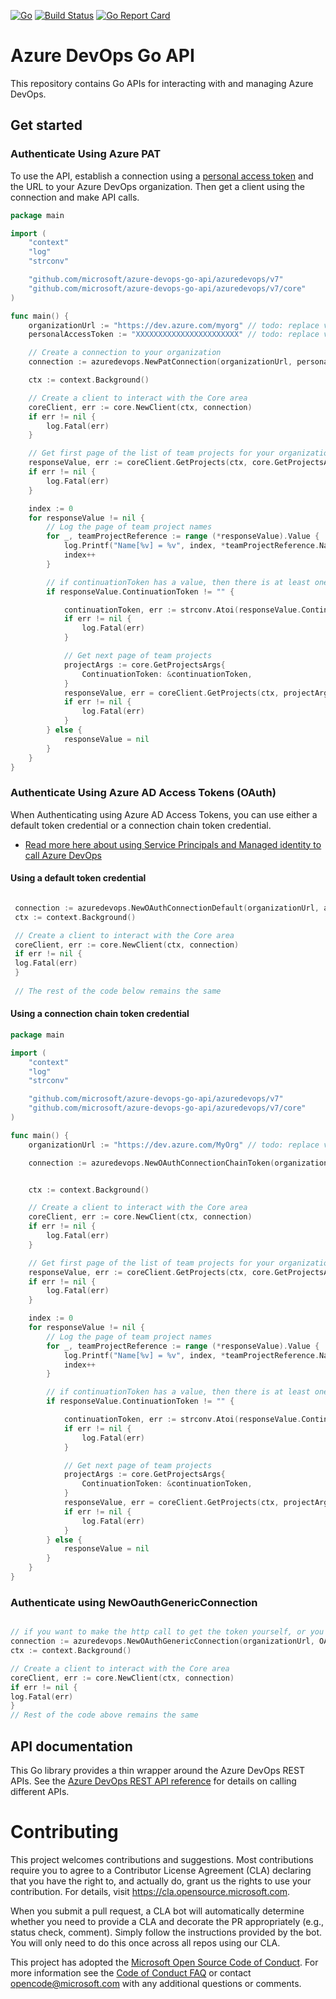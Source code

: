 [![Go](https://github.com/microsoft/azure-devops-go-api/workflows/Go/badge.svg)](https://github.com/microsoft/azure-devops-go-api/actions)
[![Build Status](https://dev.azure.com/mseng/vsts-cli/_apis/build/status/microsoft.azure-devops-go-api?branchName=dev)](https://dev.azure.com/mseng/vsts-cli/_build/latest?definitionId=9110&branchName=dev)
[![Go Report Card](https://goreportcard.com/badge/github.com/microsoft/azure-devops-go-api)](https://goreportcard.com/report/github.com/microsoft/azure-devops-go-api)

# Azure DevOps Go API

This repository contains Go APIs for interacting with and managing Azure DevOps.

## Get started

### Authenticate Using Azure PAT

To use the API, establish a connection using a [personal access token](https://docs.microsoft.com/azure/devops/organizations/accounts/use-personal-access-tokens-to-authenticate?view=azure-devops) and the URL to your Azure DevOps organization. Then get a client using the connection and make API calls.

```go
package main

import (
	"context"
	"log"
	"strconv"

	"github.com/microsoft/azure-devops-go-api/azuredevops/v7"
	"github.com/microsoft/azure-devops-go-api/azuredevops/v7/core"
)

func main() {
	organizationUrl := "https://dev.azure.com/myorg" // todo: replace value with your organization url
	personalAccessToken := "XXXXXXXXXXXXXXXXXXXXXXX" // todo: replace value with your PAT

	// Create a connection to your organization
	connection := azuredevops.NewPatConnection(organizationUrl, personalAccessToken)

	ctx := context.Background()

	// Create a client to interact with the Core area
	coreClient, err := core.NewClient(ctx, connection)
	if err != nil {
		log.Fatal(err)
	}

	// Get first page of the list of team projects for your organization
	responseValue, err := coreClient.GetProjects(ctx, core.GetProjectsArgs{})
	if err != nil {
		log.Fatal(err)
	}

	index := 0
	for responseValue != nil {
		// Log the page of team project names
		for _, teamProjectReference := range (*responseValue).Value {
			log.Printf("Name[%v] = %v", index, *teamProjectReference.Name)
			index++
		}

		// if continuationToken has a value, then there is at least one more page of projects to get
		if responseValue.ContinuationToken != "" {

			continuationToken, err := strconv.Atoi(responseValue.ContinuationToken)
			if err != nil {
				log.Fatal(err)
			}

			// Get next page of team projects
			projectArgs := core.GetProjectsArgs{
				ContinuationToken: &continuationToken,
			}
			responseValue, err = coreClient.GetProjects(ctx, projectArgs)
			if err != nil {
				log.Fatal(err)
			}
		} else {
			responseValue = nil
		}
	}
}
```

### Authenticate Using Azure AD Access Tokens (OAuth)

When Authenticating using Azure AD Access Tokens, you can use either a default token credential or a connection chain token credential.
- [Read more here about using Service Principals and Managed identity to call Azure DevOps](https://learn.microsoft.com/en-us/azure/devops/integrate/get-started/authentication/service-principal-managed-identity?toc=%2Fazure%2Fdevops%2Fmarketplace-extensibility%2Ftoc.json&view=azure-devops)


#### Using a default token credential
```go

 connection := azuredevops.NewOAuthConnectionDefault(organizationUrl, azuredevops.TokenOptions{})
 ctx := context.Background()

 // Create a client to interact with the Core area
 coreClient, err := core.NewClient(ctx, connection)
 if err != nil {
 log.Fatal(err)
 }
 
 // The rest of the code below remains the same
```


#### Using a connection chain token credential

```go
package main

import (
	"context"
	"log"
	"strconv"

	"github.com/microsoft/azure-devops-go-api/azuredevops/v7"
	"github.com/microsoft/azure-devops-go-api/azuredevops/v7/core"
)

func main() {
	organizationUrl := "https://dev.azure.com/MyOrg" // todo: replace value with your organization url

	connection := azuredevops.NewOAuthConnectionChainToken(organizationUrl, azuredevops.TokenOptions{})


	ctx := context.Background()

	// Create a client to interact with the Core area
	coreClient, err := core.NewClient(ctx, connection)
	if err != nil {
		log.Fatal(err)
	}

	// Get first page of the list of team projects for your organization
	responseValue, err := coreClient.GetProjects(ctx, core.GetProjectsArgs{})
	if err != nil {
		log.Fatal(err)
	}

	index := 0
	for responseValue != nil {
		// Log the page of team project names
		for _, teamProjectReference := range (*responseValue).Value {
			log.Printf("Name[%v] = %v", index, *teamProjectReference.Name)
			index++
		}

		// if continuationToken has a value, then there is at least one more page of projects to get
		if responseValue.ContinuationToken != "" {

			continuationToken, err := strconv.Atoi(responseValue.ContinuationToken)
			if err != nil {
				log.Fatal(err)
			}

			// Get next page of team projects
			projectArgs := core.GetProjectsArgs{
				ContinuationToken: &continuationToken,
			}
			responseValue, err = coreClient.GetProjects(ctx, projectArgs)
			if err != nil {
				log.Fatal(err)
			}
		} else {
			responseValue = nil
		}
	}
}

```


### Authenticate using NewOauthGenericConnection

```go

// if you want to make the http call to get the token yourself, or you want to use a different library to get the token
connection := azuredevops.NewOAuthGenericConnection(organizationUrl, OAuthToken)
ctx := context.Background()

// Create a client to interact with the Core area
coreClient, err := core.NewClient(ctx, connection)
if err != nil {
log.Fatal(err)
}
// Rest of the code above remains the same

```

## API documentation

This Go library provides a thin wrapper around the Azure DevOps REST APIs. See the [Azure DevOps REST API reference](https://docs.microsoft.com/en-us/rest/api/azure/devops/?view=azure-devops-rest-5.1) for details on calling different APIs.

# Contributing

This project welcomes contributions and suggestions. Most contributions require you to agree to a
Contributor License Agreement (CLA) declaring that you have the right to, and actually do, grant us
the rights to use your contribution. For details, visit https://cla.opensource.microsoft.com.

When you submit a pull request, a CLA bot will automatically determine whether you need to provide
a CLA and decorate the PR appropriately (e.g., status check, comment). Simply follow the instructions
provided by the bot. You will only need to do this once across all repos using our CLA.

This project has adopted the [Microsoft Open Source Code of Conduct](https://opensource.microsoft.com/codeofconduct/).
For more information see the [Code of Conduct FAQ](https://opensource.microsoft.com/codeofconduct/faq/) or
contact [opencode@microsoft.com](mailto:opencode@microsoft.com) with any additional questions or comments.

